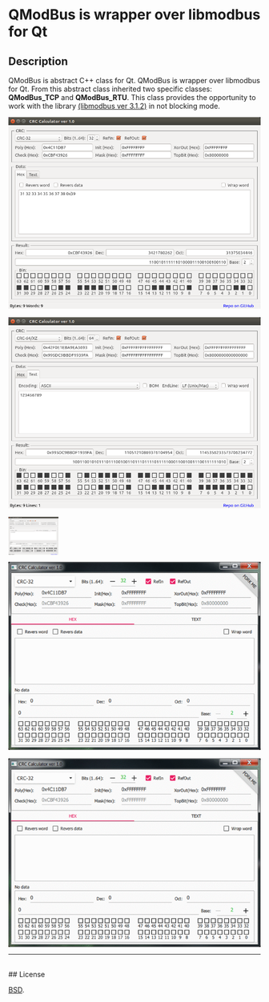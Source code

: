 # QModBus is wrapper over libmodbus for Qt


## Description
QModBus is abstract C++ class for Qt. QModBus is wrapper over libmodbus for Qt. 
From this abstract class inherited two specific classes: **QModBus_TCP** and **QModBus_RTU**. 
This class provides the opportunity to work with the library [(libmodbus ver 3.1.2)](http://www.libmodbus.org) in not blocking mode.


![Hex_tab](./screenshots/Hex_tab.png)

![Text_tab](./screenshots/Text_tab.png)

<img src="./screenshots/Text_tab.png" width="100" align="center">


![Main](./screenshots/animation.gif)


<img src="./screenshots/animation.gif" width="694" align="center">

***
<br/>
## License

[BSD](./LICENSE).
